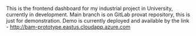 This is the frontend dashboard for my industrial project in University, currently in development. Main branch is on GitLab provat repository, this is just for demonstration.
Demo is currently deployed and available by the link - http://bam-prototype.eastus.cloudapp.azure.com
